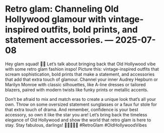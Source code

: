 # Retro glam: Channeling Old Hollywood glamour with vintage-inspired outfits, bold prints, and statement accessories. — 2025-07-08

Hey glam squad! 💋✨ Let’s talk about bringing back that Old Hollywood vibe with some retro glam fashion inspo! Picture this: vintage-inspired outfits that scream sophistication, bold prints that make a statement, and accessories that add that extra touch of glamour. Channel your inner Audrey Hepburn or Marilyn Monroe with classic silhouettes, like A-line dresses or tailored blazers, paired with modern twists like funky prints or metallic accents.

Don’t be afraid to mix and match eras to create a unique look that’s all your own. Throw on some oversized statement sunglasses or a faux fur stole for that extra touch of drama. And remember, confidence is your best accessory, so own it like the star you are! Let’s bring back the timeless elegance of Old Hollywood and show the world that retro glam is here to stay. Stay fabulous, darlings! 💁🏻‍♀️💃🏻 #RetroGlam #OldHollywoodVibes
